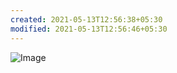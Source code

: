 ```yaml
---
created: 2021-05-13T12:56:38+05:30
modified: 2021-05-13T12:56:46+05:30
---
```


![Image](./image_picker3297589252936339747.jpg)
